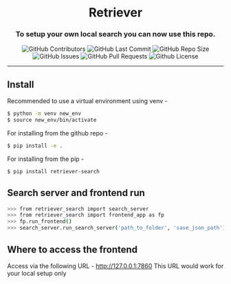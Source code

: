 <div align="center">

# Retriever

### To setup your own local search you can now use this repo.

<p>
<img alt="GitHub Contributors" src="https://img.shields.io/github/contributors/GovML/retriever" />
<img alt="GitHub Last Commit" src="https://img.shields.io/github/last-commit/GovML/retriever" />
<img alt="GitHub Repo Size" src="https://img.shields.io/github/repo-size/GovML/retriever" />
<img alt="GitHub Issues" src="https://img.shields.io/github/issues/GovML/retriever" />
<img alt="GitHub Pull Requests" src="https://img.shields.io/github/issues-pr/GovML/retriever" />
<img alt="Github License" src="https://img.shields.io/badge/License-Apache-yellow.svg" />
</p>

</div>

-----
## Install 

Recommended to use a virtual environment using venv - 

```bash
$ python -m venv new_env
$ source new_env/bin/activate
```
For installing from the github repo - 
```bash
$ pip install -e .
```
For installing from the pip - 
```bash
$ pip install retriever-search
```

## Search server and frontend run

```bash
>>> from retriever_search import search_server
>>> from retriever_search import frontend_app as fp
>>> fp.run_frontend()
>>> search_server.run_search_server('path_to_folder', 'save_json_path')
```

## Where to access the frontend 

Access via the following URL - http://127.0.0.1:7860 
This URL would work for your local setup only
